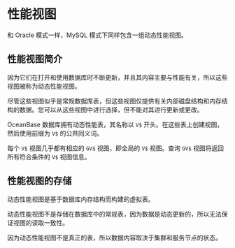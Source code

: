 性能视图 
=========================

和 Oracle 模式一样，MySQL 模式下同样包含一组动态性能视图。

性能视图简介 
---------------------------

因为它们在打开和使用数据库时不断更新，并且其内容主要与性能有关，所以这些视图被称为动态性能视图。

尽管这些视图似乎是常规数据库表，但这些视图仅提供有关内部磁盘结构和内存结构的数据。您可以从这些视图中进行选择，但不能对其进行更新或更改。

OceanBase 数据库拥有动态性能表，其名称以 `V$` 开头。在这些表上创建视图，然后使用前缀为 `V$` 的公共同义词。

每个 `V$` 视图几乎都有相应的 `GV$` 视图，即全局的 `V$` 视图。查询 `GV$` 视图将返回所有符合条件的 `V$` 视图信息。

性能视图的存储 
----------------------------

动态性能视图是基于数据库内存结构而构建的虚拟表。

动态性能视图不是存储在数据库中的常规表，因为数据是动态更新的，所以无法保证视图的读取一致性。

因为动态性能视图不是真正的表，所以数据内容取决于集群和服务节点的状态。
